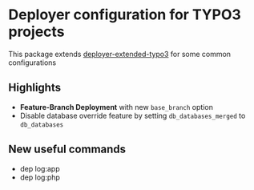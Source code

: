 # Deployer configuration for TYPO3 projects

This package extends [deployer-extended-typo3](https://github.com/sourcebroker/deployer-extended-typo3) for some common configurations

## Highlights

* **Feature-Branch Deployment** with new `base_branch` option
* Disable database override feature by setting ```db_databases_merged``` to ```db_databases```

## New useful commands

* dep log:app
* dep log:php